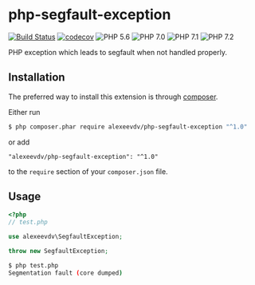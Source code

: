 # php-segfault-exception

[![Build Status](https://travis-ci.org/alexeevdv/php-segfault-exception.svg?branch=master)](https://travis-ci.org/alexeevdv/php-segfault-exception) 
[![codecov](https://codecov.io/gh/alexeevdv/php-segfault-exception/branch/master/graph/badge.svg)](https://codecov.io/gh/alexeevdv/php-segfault-exception)
![PHP 5.6](https://img.shields.io/badge/PHP-5.6-green.svg) 
![PHP 7.0](https://img.shields.io/badge/PHP-7.0-green.svg) 
![PHP 7.1](https://img.shields.io/badge/PHP-7.1-green.svg) 
![PHP 7.2](https://img.shields.io/badge/PHP-7.2-green.svg)


PHP exception which leads to segfault when not handled properly.

## Installation

The preferred way to install this extension is through [composer](https://getcomposer.org/download/).

Either run

```bash
$ php composer.phar require alexeevdv/php-segfault-exception "^1.0"
```

or add

```
"alexeevdv/php-segfault-exception": "^1.0"
```

to the ```require``` section of your `composer.json` file.


## Usage

```php
<?php
// test.php

use alexeevdv\SegfaultException;

throw new SegfaultException;

```

```bash
$ php test.php 
Segmentation fault (core dumped)
```

